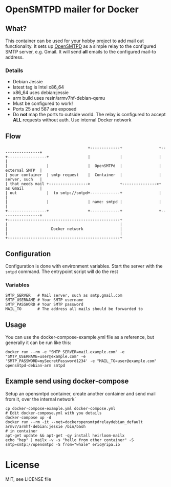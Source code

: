 # OpenSMTPD mailer for Docker

## What?

This container can be used for your hobby project to add mail out functionality. It sets up [OpenSMTPD](http://www.opensmtpd.org) as a simple relay to the configured SMTP server, e.g. Gmail. It will send  **all** emails to the configured mail-to address.

### Details

 * Debian Jessie
 * latest tag is Intel x86_64
 * x86_64 uses debian:jessie
 * arm build uses resin/armv7hf-debian-qemu
 * Must be configured to work!
 * Ports 25 and 587 are exposed
 * Do **not** map the ports to outside world. The relay is configured to accept **ALL** requests without auth. Use internal Docker network

## Flow

                                        +-------------+                +-----------------+
    +-----------------+                 |             |                |                 |
    |                 |                 |  OpenSMTPd  |                |  external SMTP  |
    | your container  | smtp request    |  Container  |                |  server, such   |
    | that needs mail +----------------->             +--------------->+  as Gmail       |
    | out             |  to smtp://smtpd+-------------+                |                 |
    |                 |                 | name: smtpd |                |                 |
    +-----------------+                 +-------------+                +-----------------+
    +-------------------------------------------------+
    |                                                 |
    |                   Docker network                |
    |                                                 |
    +-------------------------------------------------+

## Configuration

Configuration is done with environment variables. Start the server with the `smtpd` command. The entrypoint script will do the rest 

### Variables

    SMTP_SERVER   # Mail server, such as smtp.gmail.com
    SMTP_USERNAME # Your SMTP username
    SMTP_PASSWORD # Your SMTP password
    MAIL_TO       # The address all mails should be forwarded to

## Usage

You can use the docker-compose-example.yml file as a reference, but generally it can be run like this:

    docker run --rm -e "SMTP_SERVER=mail.example.com" -e "SMTP_USERNAME=user@example.com" -e 'SMTP_PASSWORD=mySecretPassword1234' -e "MAIL_TO=user@example.com" opensmtpd-debian-arm smtpd

## Example send using docker-compose

Setup an opensmtpd container, create another container and send mail from it, over the internal network`

    cp docker-compose-example.yml docker-compose.yml
    # Edit docker-compose.yml with you details
    docker-compose up -d
    docker run --rm -it --net=dockeropensmtpdrelaydebian_default armv7/armhf-debian:jessie /bin/bash
    # in container
    apt-get update && apt-get -qy install heirloom-mailx
    echo "hep" | mailx -v -s "hello from other container" -S smtp=smtp://opensmtpd -S from="whale" eric@ripa.io

# License

MIT, see LICENSE file